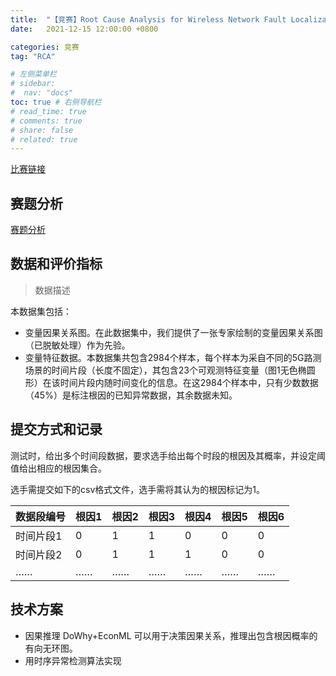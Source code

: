 ```yaml
---
title:  "【竞赛】Root Cause Analysis for Wireless Network Fault Localization"
date:   2021-12-15 12:00:00 +0800

categories: 竞赛
tag: "RCA"

# 左侧菜单栏
# sidebar:
#  nav: "docs"
toc: true # 右侧导航栏
# read_time: true
# comments: true
# share: false
# related: true
---
```

[比赛链接](https://www.aiops.sribd.cn/home/statement)

## 赛题分析
[赛题分析](https://mp.weixin.qq.com/s/7FjAJq81PaA_XZgWm91aNw)

## 数据和评价指标
> 数据描述  

本数据集包括：  
* 变量因果关系图。在此数据集中，我们提供了一张专家绘制的变量因果关系图（已脱敏处理）作为先验。
* 变量特征数据。本数据集共包含2984个样本，每个样本为采自不同的5G路测场景的时间片段（长度不固定），其包含23个可观测特征变量（图1无色椭圆形）在该时间片段内随时间变化的信息。在这2984个样本中，只有少数数据（45%）是标注根因的已知异常数据，其余数据未知。
## 提交方式和记录
测试时，给出多个时间段数据，要求选手给出每个时段的根因及其概率，并设定阈值给出相应的根因集合。

选手需提交如下的csv格式文件，选手需将其认为的根因标记为1。

|数据段编号|	根因1|根因2|根因3|根因4|根因5|根因6|
|--------|------|-----|----|----|--|---|
|时间片段1|	0|	1|	1|	0|	0|	0|
|时间片段2|	0|	1|	1|	1|	0|	0|
| …… | …… | …… | …… | …… | …… |	…… |

## 技术方案
- 因果推理
DoWhy+EconML 可以用于决策因果关系，推理出包含根因概率的有向无环图。
- 用时序异常检测算法实现


